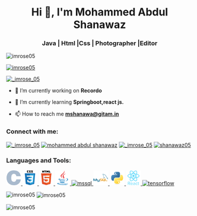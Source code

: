 <h1 align="center">Hi 👋, I'm Mohammed Abdul Shanawaz</h1>
<h3 align="center">Java | Html |Css | Photographer |Editor</h3>

<p align="left"> <img src="https://komarev.com/ghpvc/?username=imrose05&label=Profile%20views&color=0e75b6&style=flat" alt="imrose05" /> </p>

<p align="left"> <a href="https://github.com/ryo-ma/github-profile-trophy"><img src="https://github-profile-trophy.vercel.app/?username=imrose05" alt="imrose05" /></a> </p>

<p align="left"> <a href="https://twitter.com/_imrose_05" target="blank"><img src="https://img.shields.io/twitter/follow/_imrose_05?logo=twitter&style=for-the-badge" alt="_imrose_05" /></a> </p>

- 🔭 I’m currently working on **Recordo**

- 🌱 I’m currently learning **Springboot,react js.**

- 📫 How to reach me **mshanawa@gitam.in**

<h3 align="left">Connect with me:</h3>
<p align="left">
<a href="https://twitter.com/_imrose_05" target="blank"><img align="center" src="https://raw.githubusercontent.com/rahuldkjain/github-profile-readme-generator/master/src/images/icons/Social/twitter.svg" alt="_imrose_05" height="30" width="40" /></a>
<a href="https://linkedin.com/in/mohammed abdul shanawaz" target="blank"><img align="center" src="https://raw.githubusercontent.com/rahuldkjain/github-profile-readme-generator/master/src/images/icons/Social/linked-in-alt.svg" alt="mohammed abdul shanawaz" height="30" width="40" /></a>
<a href="https://instagram.com/_imrose_05" target="blank"><img align="center" src="https://raw.githubusercontent.com/rahuldkjain/github-profile-readme-generator/master/src/images/icons/Social/instagram.svg" alt="_imrose_05" height="30" width="40" /></a>
<a href="https://www.leetcode.com/shanawaz05" target="blank"><img align="center" src="https://raw.githubusercontent.com/rahuldkjain/github-profile-readme-generator/master/src/images/icons/Social/leet-code.svg" alt="shanawaz05" height="30" width="40" /></a>
</p>

<h3 align="left">Languages and Tools:</h3>
<p align="left"> <a href="https://www.cprogramming.com/" target="_blank" rel="noreferrer"> <img src="https://raw.githubusercontent.com/devicons/devicon/master/icons/c/c-original.svg" alt="c" width="40" height="40"/> </a> <a href="https://www.w3schools.com/css/" target="_blank" rel="noreferrer"> <img src="https://raw.githubusercontent.com/devicons/devicon/master/icons/css3/css3-original-wordmark.svg" alt="css3" width="40" height="40"/> </a> <a href="https://www.w3.org/html/" target="_blank" rel="noreferrer"> <img src="https://raw.githubusercontent.com/devicons/devicon/master/icons/html5/html5-original-wordmark.svg" alt="html5" width="40" height="40"/> </a> <a href="https://www.java.com" target="_blank" rel="noreferrer"> <img src="https://raw.githubusercontent.com/devicons/devicon/master/icons/java/java-original.svg" alt="java" width="40" height="40"/> </a> <a href="https://www.microsoft.com/en-us/sql-server" target="_blank" rel="noreferrer"> <img src="https://www.svgrepo.com/show/303229/microsoft-sql-server-logo.svg" alt="mssql" width="40" height="40"/> </a> <a href="https://www.mysql.com/" target="_blank" rel="noreferrer"> <img src="https://raw.githubusercontent.com/devicons/devicon/master/icons/mysql/mysql-original-wordmark.svg" alt="mysql" width="40" height="40"/> </a> <a href="https://www.python.org" target="_blank" rel="noreferrer"> <img src="https://raw.githubusercontent.com/devicons/devicon/master/icons/python/python-original.svg" alt="python" width="40" height="40"/> </a> <a href="https://reactjs.org/" target="_blank" rel="noreferrer"> <img src="https://raw.githubusercontent.com/devicons/devicon/master/icons/react/react-original-wordmark.svg" alt="react" width="40" height="40"/> </a> <a href="https://www.tensorflow.org" target="_blank" rel="noreferrer"> <img src="https://www.vectorlogo.zone/logos/tensorflow/tensorflow-icon.svg" alt="tensorflow" width="40" height="40"/> </a> </p>

<p><img align="left" src="https://github-readme-stats.vercel.app/api/top-langs?username=imrose05&show_icons=true&locale=en&layout=compact" alt="imrose05" /></p>

<p>&nbsp;<img align="center" src="https://github-readme-stats.vercel.app/api?username=imrose05&show_icons=true&locale=en" alt="imrose05" /></p>

<p><img align="center" src="https://github-readme-streak-stats.herokuapp.com/?user=imrose05&" alt="imrose05" /></p>

